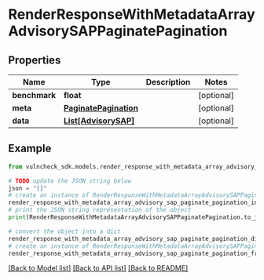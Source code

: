 # RenderResponseWithMetadataArrayAdvisorySAPPaginatePagination


## Properties

Name | Type | Description | Notes
------------ | ------------- | ------------- | -------------
**benchmark** | **float** |  | [optional] 
**meta** | [**PaginatePagination**](PaginatePagination.md) |  | [optional] 
**data** | [**List[AdvisorySAP]**](AdvisorySAP.md) |  | [optional] 

## Example

```python
from vulncheck_sdk.models.render_response_with_metadata_array_advisory_sap_paginate_pagination import RenderResponseWithMetadataArrayAdvisorySAPPaginatePagination

# TODO update the JSON string below
json = "{}"
# create an instance of RenderResponseWithMetadataArrayAdvisorySAPPaginatePagination from a JSON string
render_response_with_metadata_array_advisory_sap_paginate_pagination_instance = RenderResponseWithMetadataArrayAdvisorySAPPaginatePagination.from_json(json)
# print the JSON string representation of the object
print(RenderResponseWithMetadataArrayAdvisorySAPPaginatePagination.to_json())

# convert the object into a dict
render_response_with_metadata_array_advisory_sap_paginate_pagination_dict = render_response_with_metadata_array_advisory_sap_paginate_pagination_instance.to_dict()
# create an instance of RenderResponseWithMetadataArrayAdvisorySAPPaginatePagination from a dict
render_response_with_metadata_array_advisory_sap_paginate_pagination_from_dict = RenderResponseWithMetadataArrayAdvisorySAPPaginatePagination.from_dict(render_response_with_metadata_array_advisory_sap_paginate_pagination_dict)
```
[[Back to Model list]](../README.md#documentation-for-models) [[Back to API list]](../README.md#documentation-for-api-endpoints) [[Back to README]](../README.md)


